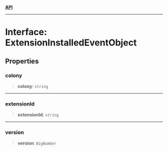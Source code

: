 [**API**](../../../README.md)

***

# Interface: ExtensionInstalledEventObject

## Properties

### colony

> **colony**: `string`

***

### extensionId

> **extensionId**: `string`

***

### version

> **version**: `BigNumber`
